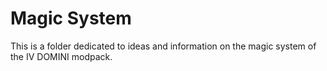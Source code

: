 # Magic System
This is a folder dedicated to ideas and information on the magic system of the IV DOMINI modpack.
